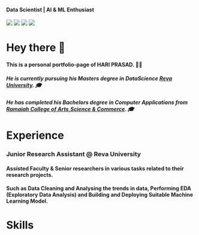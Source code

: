 #### Data Scientist | AI & ML Enthusiast
<a href="https://www.linkedin.com/in/hariprasads6/"><img src="https://img.shields.io/badge/-LinkedIn-0072b1?&style=for-the-badge&logo=linkedin&logoColor=white" /></a>
<a href="https://github.com/hsnaidu"><img src="https://img.shields.io/badge/Github-181717?style=for-the-badge&logo=github&logoColor=white"/></a>
<a href="https://medium.com/@_hariprasad"><img src="https://img.shields.io/badge/Medium-000000?style=for-the-badge&logo=medium&logoColor=white"/></a>
<a href="https://share.streamlit.io/"><img src="https://img.shields.io/badge/Streamlit-FF4B4B?style=for-the-badge&logo=streamlit&logoColor=white"/></a>

# Hey there 👋
#### This is a personal portfolio-page of HARI PRASAD. 🧑‍💻
##### He is currently pursuing his Masters degree in DataScience *[Reva University]("#")*. 🎓
##### He has completed his Bachelors degree in Computer Applications from *[Ramaiah College of Arts,Science & Commerce]("#")*. 🎓

# Experience
### Junior Research Assistant @ Reva University
#### Assisted Faculty & Senior researchers in various tasks related to their research projects. 
#### Such as Data Cleaning and Analysing the trends in data, Performing EDA (Exploratory Data Analysis) and Building and Deploying Suitable Machine Learning Model.

# Skills
####


